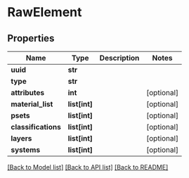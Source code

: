 # RawElement

## Properties
Name | Type | Description | Notes
------------ | ------------- | ------------- | -------------
**uuid** | **str** |  | 
**type** | **str** |  | 
**attributes** | **int** |  | [optional] 
**material_list** | **list[int]** |  | [optional] 
**psets** | **list[int]** |  | [optional] 
**classifications** | **list[int]** |  | [optional] 
**layers** | **list[int]** |  | [optional] 
**systems** | **list[int]** |  | [optional] 

[[Back to Model list]](../README.md#documentation-for-models) [[Back to API list]](../README.md#documentation-for-api-endpoints) [[Back to README]](../README.md)


